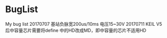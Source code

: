 # BugList
My bug list
20170707 基站负脉宽200us/10ms  电压15~30V
20170711 KEIL V5后中容量芯片需要将define 中的HD改成MD，即中容量的芯片不适用HD
